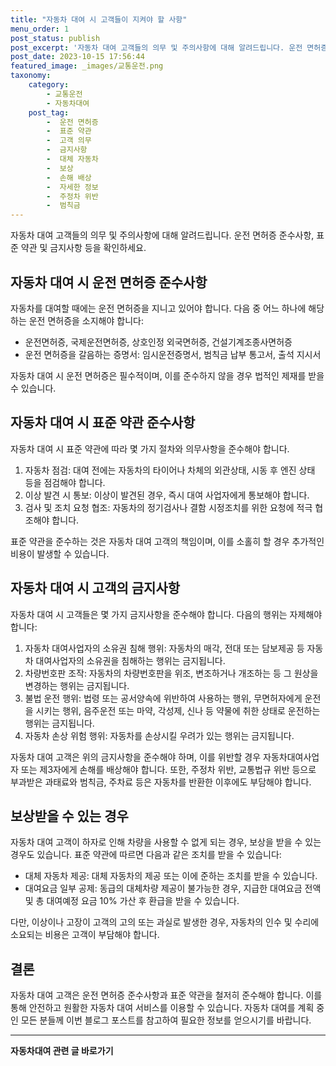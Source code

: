 ```yaml
---
title: "자동차 대여 시 고객들이 지켜야 할 사항"
menu_order: 1
post_status: publish
post_excerpt: '자동차 대여 고객들의 의무 및 주의사항에 대해 알려드립니다. 운전 면허증 준수사항, 표준 약관 및 금지사항 등을 확인하세요.'
post_date: 2023-10-15 17:56:44
featured_image: _images/교통운전.png
taxonomy:
    category:
        - 교통운전
        - 자동차대여
    post_tag:
        -  운전 면허증
        -  표준 약관
        -  고객 의무
        -  금지사항
        -  대체 자동차
        -  보상
        -  손해 배상
        -  자세한 정보
        -  주정차 위반
        -  범칙금
---
```



 자동차 대여 고객들의 의무 및 주의사항에 대해 알려드립니다. 운전 면허증 준수사항, 표준 약관 및 금지사항 등을 확인하세요.

##  자동차 대여 시 운전 면허증 준수사항

자동차를 대여할 때에는 운전 면허증을 지니고 있어야 합니다. 다음 중 어느 하나에 해당하는 운전 면허증을 소지해야 합니다:

- 운전면허증, 국제운전면허증, 상호인정 외국면허증, 건설기계조종사면허증
- 운전 면허증을 갈음하는 증명서: 임시운전증명서, 범칙금 납부 통고서, 출석 지시서

자동차 대여 시 운전 면허증은 필수적이며, 이를 준수하지 않을 경우 법적인 제재를 받을 수 있습니다.

##  자동차 대여 시 표준 약관 준수사항

자동차 대여 시 표준 약관에 따라 몇 가지 절차와 의무사항을 준수해야 합니다.

1. 자동차 점검: 대여 전에는 자동차의 타이어나 차체의 외관상태, 시동 후 엔진 상태 등을 점검해야 합니다.
2. 이상 발견 시 통보: 이상이 발견된 경우, 즉시 대여 사업자에게 통보해야 합니다.
3. 검사 및 조치 요청 협조: 자동차의 정기검사나 결함 시정조치를 위한 요청에 적극 협조해야 합니다.

표준 약관을 준수하는 것은 자동차 대여 고객의 책임이며, 이를 소홀히 할 경우 추가적인 비용이 발생할 수 있습니다.

##  자동차 대여 시 고객의 금지사항

자동차 대여 시 고객들은 몇 가지 금지사항을 준수해야 합니다. 다음의 행위는 자제해야 합니다:

1. 자동차 대여사업자의 소유권 침해 행위: 자동차의 매각, 전대 또는 담보제공 등 자동차 대여사업자의 소유권을 침해하는 행위는 금지됩니다.
2. 차량번호판 조작: 자동차의 차량번호판을 위조, 변조하거나 개조하는 등 그 원상을 변경하는 행위는 금지됩니다.
3. 불법 운전 행위: 법령 또는 공서양속에 위반하여 사용하는 행위, 무면허자에게 운전을 시키는 행위, 음주운전 또는 마약, 각성제, 신나 등 약물에 취한 상태로 운전하는 행위는 금지됩니다.
4. 자동차 손상 위험 행위: 자동차를 손상시킬 우려가 있는 행위는 금지됩니다.

자동차 대여 고객은 위의 금지사항을 준수해야 하며, 이를 위반할 경우 자동차대여사업자 또는 제3자에게 손해를 배상해야 합니다. 또한, 주정차 위반, 교통법규 위반 등으로 부과받은 과태료와 범칙금, 주차료 등은 자동차를 반환한 이후에도 부담해야 합니다.

##  보상받을 수 있는 경우

자동차 대여 고객이 하자로 인해 차량을 사용할 수 없게 되는 경우, 보상을 받을 수 있는 경우도 있습니다. 표준 약관에 따르면 다음과 같은 조치를 받을 수 있습니다:

- 대체 자동차 제공: 대체 자동차의 제공 또는 이에 준하는 조치를 받을 수 있습니다.
- 대여요금 일부 공제: 동급의 대체차량 제공이 불가능한 경우, 지급한 대여요금 전액 및 총 대여예정 요금 10% 가산 후 환급을 받을 수 있습니다.

다만, 이상이나 고장이 고객의 고의 또는 과실로 발생한 경우, 자동차의 인수 및 수리에 소요되는 비용은 고객이 부담해야 합니다.

## 결론

자동차 대여 고객은 운전 면허증 준수사항과 표준 약관을 철저히 준수해야 합니다. 이를 통해 안전하고 원활한 자동차 대여 서비스를 이용할 수 있습니다. 자동차 대여를 계획 중인 모든 분들께 이번 블로그 포스트를 참고하여 필요한 정보를 얻으시기를 바랍니다.

<!-- wp:separator -->
<hr class="wp-block-separator has-alpha-channel-opacity"/>
<!-- /wp:separator -->

<!-- wp:group {"backgroundColor":"base","layout":{"type":"constrained"}} -->
<div class="wp-block-group has-base-background-color has-background"><!-- wp:paragraph {"align":"center","fontSize":"medium"} -->
<p class="has-text-align-center has-large-font-size"><strong>자동차대여 관련 글 바로가기</strong></p>
<!-- /wp:paragraph -->


<!-- wp:latest-posts
{"categories":[{"id":1513,"count":19,"description":"","link":"https://uknowlaw.com/category/%ec%9e%90%eb%8f%99%ec%b0%a8%eb%8c%80%ec%97%ac/","name":"자동차대여","slug":"자동차대여","taxonomy":"category","parent":0,"meta":[],"_links":{"self":[{"href":"https://uknowlaw.com/wp-json/wp/v2/categories/1513"}],"collection":[{"href":"https://uknowlaw.com/wp-json/wp/v2/categories"}],"about":[{"href":"https://uknowlaw.com/wp-json/wp/v2/taxonomies/category"}],"wp:post_type":[{"href":"https://uknowlaw.com/wp-json/wp/v2/posts?categories=1513"}],"curies":[{"name":"wp","href":"https://api.w.org/{rel}","templated":true}]}}],"postsToShow":100,"excerptLength":28,"postLayout":"grid","columns":2,"featuredImageAlign":"left","featuredImageSizeSlug":"large","fontSize":"medium"} /--></div>
<!-- /wp:group -->